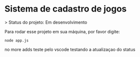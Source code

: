 <h1>Sistema de cadastro de jogos</h1>
> Status do projeto: Em desenvolvimento

Para rodar esse projeto em sua máquina, por favor digite:
```
node app.js
```
no more adds
teste pelo vscode
testando a atualizaçao do status
